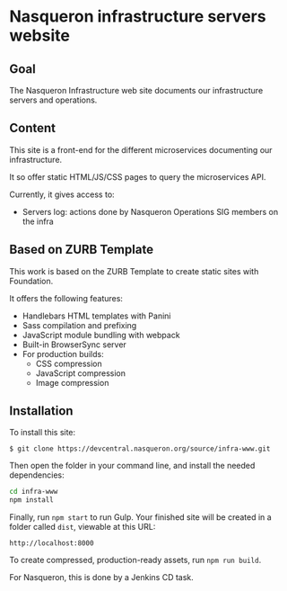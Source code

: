 # Nasqueron infrastructure servers website

## Goal

The Nasqueron Infrastructure web site documents our infrastructure servers
and operations.

## Content

This site is a front-end for the different microservices
documenting our infrastructure.

It so offer static HTML/JS/CSS pages to query the microservices API.

Currently, it gives access to:

- Servers log: actions done by Nasqueron Operations SIG members on the infra

## Based on ZURB Template

This work is based on the ZURB Template to create static sites with Foundation.

It offers the following features:

- Handlebars HTML templates with Panini
- Sass compilation and prefixing
- JavaScript module bundling with webpack
- Built-in BrowserSync server
- For production builds:
  - CSS compression
  - JavaScript compression
  - Image compression

## Installation

To install this site:

```
$ git clone https://devcentral.nasqueron.org/source/infra-www.git
```

Then open the folder in your command line, and install the needed dependencies:

```bash
cd infra-www
npm install
```

Finally, run `npm start` to run Gulp. Your finished site will be created in a
folder called `dist`, viewable at this URL:

```
http://localhost:8000
```

To create compressed, production-ready assets, run `npm run build`.

For Nasqueron, this is done by a Jenkins CD task.
